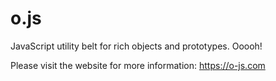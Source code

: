 # o.js

JavaScript utility belt for rich objects and prototypes. Ooooh!

Please visit the website for more information: https://o-js.com

